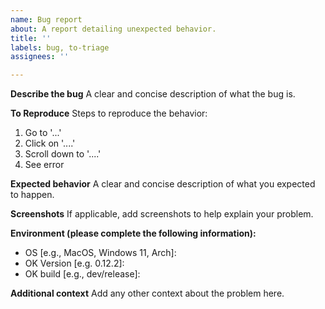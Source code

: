 ```yaml
---
name: Bug report
about: A report detailing unexpected behavior.
title: ''
labels: bug, to-triage
assignees: ''

---
```


**Describe the bug**
A clear and concise description of what the bug is.

**To Reproduce**
Steps to reproduce the behavior:
1. Go to '...'
2. Click on '....'
3. Scroll down to '....'
4. See error

**Expected behavior**
A clear and concise description of what you expected to happen.

**Screenshots**
If applicable, add screenshots to help explain your problem.

**Environment (please complete the following information):**
 - OS [e.g., MacOS, Windows 11, Arch]:
 - OK Version [e.g. 0.12.2]: 
 - OK build [e.g., dev/release]: 

**Additional context**
Add any other context about the problem here.
